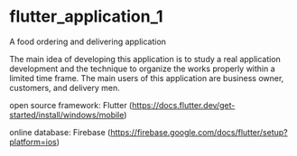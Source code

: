 # flutter_application_1

A food ordering and delivering application

The main idea of developing this application is to study a real application development and the technique to organize the works properly within a limited time frame.
The main users of this application are business owner, customers, and delivery men.

open source framework: Flutter (https://docs.flutter.dev/get-started/install/windows/mobile)

online database: Firebase (https://firebase.google.com/docs/flutter/setup?platform=ios)
